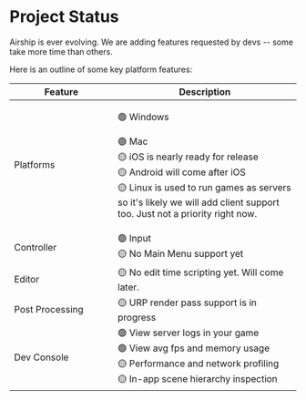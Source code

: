 # Project Status

Airship is ever evolving. We are adding features requested by devs -- some take more time than others.

Here is an outline of some key platform features:

<table><thead><tr><th width="166">Feature</th><th>Description</th></tr></thead><tbody><tr><td>Platforms</td><td><p>🟢 Windows</p><p>🟢 Mac<br>🟡 iOS is nearly ready for release<br>🟡 Android will come after iOS<br>🟡 Linux is used to run games as servers so it's likely we will add client support too. Just not a priority right now.</p></td></tr><tr><td>Controller</td><td>🟢 Input<br>🟡 No Main Menu support yet</td></tr><tr><td>Editor</td><td>🟡 No edit time scripting yet. Will come later.</td></tr><tr><td>Post Processing</td><td>🟡 URP render pass support is in progress</td></tr><tr><td>Dev Console</td><td>🟢 View server logs in your game<br>🟢 View avg fps and memory usage<br>🟡 Performance and network profiling<br>🟡 In-app scene hierarchy inspection</td></tr></tbody></table>
